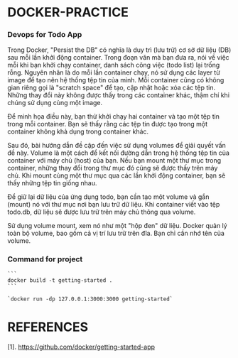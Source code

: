 # DOCKER-PRACTICE
### Devops for Todo App

Trong Docker, "Persist the DB" có nghĩa là duy trì (lưu trữ) cơ sở dữ liệu (DB) sau mỗi lần khởi động container. Trong đoạn văn mà bạn đưa ra, nói về việc mỗi khi bạn khởi chạy container, danh sách công việc (todo list) lại trống rỗng. Nguyên nhân là do mỗi lần container chạy, nó sử dụng các layer từ image để tạo nên hệ thống tệp tin của mình. Mỗi container cũng có không gian riêng gọi là "scratch space" để tạo, cập nhật hoặc xóa các tệp tin. Những thay đổi này không được thấy trong các container khác, thậm chí khi chúng sử dụng cùng một image.

Để minh họa điều này, bạn thử khởi chạy hai container và tạo một tệp tin trong mỗi container. Bạn sẽ thấy rằng các tệp tin được tạo trong một container không khả dụng trong container khác.

Sau đó, bài hướng dẫn đề cập đến việc sử dụng volumes để giải quyết vấn đề này. Volume là một cách để kết nối đường dẫn trong hệ thống tệp tin của container với máy chủ (host) của bạn. Nếu bạn mount một thư mục trong container, những thay đổi trong thư mục đó cũng sẽ được thấy trên máy chủ. Khi mount cùng một thư mục qua các lần khởi động container, bạn sẽ thấy những tệp tin giống nhau.

Để giữ lại dữ liệu của ứng dụng todo, bạn cần tạo một volume và gắn (mount) nó với thư mục nơi bạn lưu trữ dữ liệu. Khi container viết vào tệp todo.db, dữ liệu sẽ được lưu trữ trên máy chủ thông qua volume.

Sử dụng volume mount, xem nó như một "hộp đen" dữ liệu. Docker quản lý toàn bộ volume, bao gồm cả vị trí lưu trữ trên đĩa. Bạn chỉ cần nhớ tên của volume.

### Command for project

    ```
    docker build -t getting-started .
    ```
    
    `docker run -dp 127.0.0.1:3000:3000 getting-started`

# REFERENCES
[1]. https://github.com/docker/getting-started-app